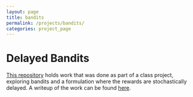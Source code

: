 ```yaml
---
layout: page
title: bandits
permalink: /projects/bandits/
categories: project_page
---
```


<h1>Delayed Bandits</h1>

<a href="/home/jtyo/Repos/jacobtyo.github.io/_pages/cyber_toolkit.md">This repository</a> holds work that was done as part of a class project, exploring bandits and a formulation where the rewards are stochastically delayed.  A writeup of the work can be found <a href="/assets/pdf/bandits/mab.pdf">here</a>.
